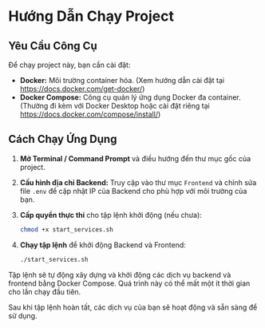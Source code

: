 # Hướng Dẫn Chạy Project

## Yêu Cầu Công Cụ

Để chạy project này, bạn cần cài đặt:

- **Docker:** Môi trường container hóa. (Xem hướng dẫn cài đặt tại https://docs.docker.com/get-docker/)
- **Docker Compose:** Công cụ quản lý ứng dụng Docker đa container. (Thường đi kèm với Docker Desktop hoặc cài đặt riêng tại https://docs.docker.com/compose/install/)

## Cách Chạy Ứng Dụng

1. **Mở Terminal / Command Prompt** và điều hướng đến thư mục gốc của project.

2. **Cấu hình địa chỉ Backend:** Truy cập vào thư mục `Frontend` và chỉnh sửa file `.env` để cập nhật IP của Backend cho phù hợp với môi trường của bạn.

3. **Cấp quyền thực thi** cho tập lệnh khởi động (nếu chưa):

   ```bash
   chmod +x start_services.sh
   ```

4. **Chạy tập lệnh** để khởi động Backend và Frontend:

   ```bash
   ./start_services.sh
   ```

Tập lệnh sẽ tự động xây dựng và khởi động các dịch vụ backend và frontend bằng Docker Compose. Quá trình này có thể mất một ít thời gian cho lần chạy đầu tiên.

Sau khi tập lệnh hoàn tất, các dịch vụ của bạn sẽ hoạt động và sẵn sàng để sử dụng.